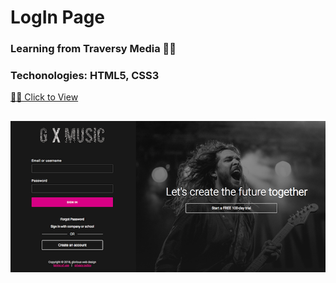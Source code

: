 # LogIn Page

### Learning from Traversy Media 👍🏼
### Techonologies: HTML5, CSS3


[💪🏼 Click to View](https://gloriading.github.io/html-login-page/)
## ![Alt text](img/screenshot.png?raw=true "Login Page")
